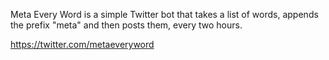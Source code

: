 Meta Every Word is a simple Twitter bot that takes a list of words, appends the prefix "meta" and then posts them, every two hours.

https://twitter.com/metaeveryword